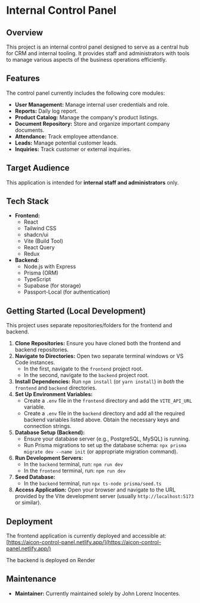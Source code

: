 # Internal Control Panel

## Overview

This project is an internal control panel designed to serve as a central hub for CRM and internal tooling. It provides staff and administrators with tools to manage various aspects of the business operations efficiently.

## Features

The control panel currently includes the following core modules:

* **User Management:** Manage internal user credentials and role.
* **Reports:** Daily log report.
* **Product Catalog:** Manage the company's product listings.
* **Document Repository:** Store and organize important company documents.
* **Attendance:** Track employee attendance.
* **Leads:** Manage potential customer leads.
* **Inquiries:** Track customer or external inquiries.

## Target Audience

This application is intended for **internal staff and administrators** only.

## Tech Stack

* **Frontend:**
    * React
    * Tailwind CSS
    * shadcn/ui
    * Vite (Build Tool)
    * React Query
    * Redux
* **Backend:**
    * Node.js with Express
    * Prisma (ORM)
    * TypeScript
    * Supabase (for storage)
    * Passport-Local (for authentication)

## Getting Started (Local Development)

This project uses separate repositories/folders for the frontend and backend.

1.  **Clone Repositories:** Ensure you have cloned both the frontend and backend repositories.
2.  **Navigate to Directories:** Open two separate terminal windows or VS Code instances.
    * In the first, navigate to the `frontend` project root.
    * In the second, navigate to the `backend` project root.
3.  **Install Dependencies:** Run `npm install` (or `yarn install`) in *both* the `frontend` and `backend` directories.
4.  **Set Up Environment Variables:**
    * Create a `.env` file in the `frontend` directory and add the `VITE_API_URL` variable.
    * Create a `.env` file in the `backend` directory and add all the required backend variables listed above. Obtain the necessary keys and connection strings.
5.  **Database Setup (Backend):**
    * Ensure your database server (e.g., PostgreSQL, MySQL) is running.
    * Run Prisma migrations to set up the database schema: `npx prisma migrate dev --name init` (or appropriate migration command).
6.  **Run Development Servers:**
    * In the `backend` terminal, run: `npm run dev`
    * In the `frontend` terminal, run: `npm run dev`
7.  **Seed Database:**
    * In the `backend` terminal, run `npx ts-node prisma/seed.ts`
8.  **Access Application:** Open your browser and navigate to the URL provided by the Vite development server (usually `http://localhost:5173` or similar).

## Deployment

The frontend application is currently deployed and accessible at:
[https://aicon-control-panel.netlify.app/](https://aicon-control-panel.netlify.app/)

The backend is deployed on Render

## Maintenance

* **Maintainer:** Currently maintained solely by John Lorenz Inocentes.


